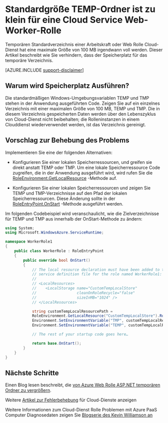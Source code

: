 <properties
   pageTitle="Standardgröße TEMP-Ordner ist zu klein für eine Rolle | Microsoft Azure"
   description="Eine Rolle Cloud-Dienst hat eine begrenzte Menge an Speicherplatz für den Ordner TEMP. Dieser Artikel enthält einige Vorschläge zum Speicherplatz zu vermeiden."
   services="cloud-services"
   documentationCenter=""
   authors="simonxjx"
   manager="felixwu"
   editor=""
   tags="top-support-issue"/>
<tags
   ms.service="cloud-services"
   ms.devlang="na"
   ms.topic="article"
   ms.tgt_pltfrm="na"
   ms.workload="tbd"
   ms.date="10/12/2016"
   ms.author="v-six" />

# <a name="default-temp-folder-size-is-too-small-on-a-cloud-service-webworker-role"></a>Standardgröße TEMP-Ordner ist zu klein für eine Cloud Service Web-Worker-Rolle

Temporären Standardverzeichnis einer Arbeitskraft oder Web Rolle Cloud-Dienst hat eine maximale Größe von 100 MB irgendwann voll werden. Dieser Artikel beschreibt wie Sie verhindern, dass der Speicherplatz für das temporäre Verzeichnis.

[AZURE.INCLUDE [support-disclaimer](../../includes/support-disclaimer.md)]

## <a name="why-do-i-run-out-of-space"></a>Warum wird Speicherplatz Ausführen?

Die standardmäßigen Windows-Umgebungsvariablen TEMP und TMP stehen in der Anwendung ausgeführten Code. Zeigen Sie auf ein einzelnes Verzeichnis mit einer maximalen Größe von 100 MB, TEMP und TMP. Die in diesem Verzeichnis gespeicherten Daten werden über den Lebenszyklus von Cloud-Dienst nicht beibehalten; die Rolleninstanzen in einem Clouddienst wiederverwendet werden, ist das Verzeichnis gereinigt.

## <a name="suggestion-to-fix-the-problem"></a>Vorschlag zur Behebung des Problems

Implementieren Sie eine der folgenden Alternativen:

- Konfigurieren Sie einer lokalen Speicherressourcen, und greifen sie direkt anstatt TEMP oder TMP. Um eine lokale Speicherressource Code zugreifen, die in der Anwendung ausgeführt wird, wird rufen Sie die [RoleEnvironment.GetLocalResource](https://msdn.microsoft.com/library/microsoft.windowsazure.serviceruntime.roleenvironment.getlocalresource.aspx) -Methode auf. 

- Konfigurieren Sie einer lokalen Speicherressourcen und zeigen Sie TEMP und TMP-Verzeichnisse auf den Pfad der lokalen Speicherressourcen. Diese Änderung sollte in der [RoleEntryPoint.OnStart](https://msdn.microsoft.com/library/microsoft.windowsazure.serviceruntime.roleentrypoint.onstart.aspx) -Methode ausgeführt werden.

Im folgenden Codebeispiel wird veranschaulicht, wie die Zielverzeichnisse für TEMP und TMP aus innerhalb der OnStart-Methode zu ändern:


```csharp
using System;
using Microsoft.WindowsAzure.ServiceRuntime;

namespace WorkerRole1
{
    public class WorkerRole : RoleEntryPoint
    {
        public override bool OnStart()
        {
            // The local resource declaration must have been added to the
            // service definition file for the role named WorkerRole1:
            //
            // <LocalResources>
            //    <LocalStorage name="CustomTempLocalStore"
            //                  cleanOnRoleRecycle="false"
            //                  sizeInMB="1024" />
            // </LocalResources>

            string customTempLocalResourcePath =
            RoleEnvironment.GetLocalResource("CustomTempLocalStore").RootPath;
            Environment.SetEnvironmentVariable("TMP", customTempLocalResourcePath);
            Environment.SetEnvironmentVariable("TEMP", customTempLocalResourcePath);

            // The rest of your startup code goes here…

            return base.OnStart();
        }
    }
}
```

## <a name="next-steps"></a>Nächste Schritte

Einen Blog lesen beschreibt, die [von Azure Web Rolle ASP.NET temporären Ordner zu vergrößern](http://blogs.msdn.com/b/kwill/archive/2011/07/18/how-to-increase-the-size-of-the-windows-azure-web-role-asp-net-temporary-folder.aspx).

Weitere [Artikel zur Fehlerbehebung](/?tag=top-support-issue&product=cloud-services) für Cloud-Dienste anzeigen

Weitere Informationen zum Cloud-Dienst Rolle Problemen mit Azure PaaS Computer Diagnosedaten zeigen Sie [Blogserie des Kevin Williamson an](http://blogs.msdn.com/b/kwill/archive/2013/08/09/windows-azure-paas-compute-diagnostics-data.aspx)
